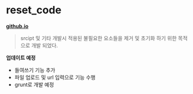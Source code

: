 # reset_code
**[github.io](http://smilesol85.github.io/dev/reset_code/reset_code.html "reset_code")**

> srcipt 및 기타 개발시 적용된 불필요한 요소들을 제거 및 초기화 하기 위한 목적으로 개발 되었다.

**업데이트 예정**
* 들여쓰기 기능 추가
* 파일 업로드 및 url 입력으로 기능 수행
* grunt로 개발 예정